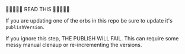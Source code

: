 🚨🚨🚨🚨🚨 READ THIS 🚨🚨🚨🚨🚨

If you are updating one of the orbs in this repo be sure to update it's `publishVersion`.

If you ignore this step, THE PUBLISH WILL FAIL.
This can require some messy manual clenaup or re-incrementing the versions.

